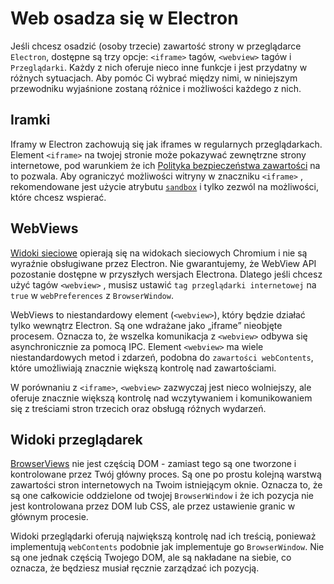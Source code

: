 # Web osadza się w Electron

Jeśli chcesz osadzić (osoby trzecie) zawartość strony w przeglądarce `Electron`, dostępne są trzy opcje: `<iframe>` tagów, `<webview>` tagów i `Przeglądarki`. Każdy z nich oferuje nieco inne funkcje i jest przydatny w różnych sytuacjach. Aby pomóc Ci wybrać między nimi, w niniejszym przewodniku wyjaśnione zostaną różnice i możliwości każdego z nich.

## Iramki

Iframy w Electron zachowują się jak iframes w regularnych przeglądarkach. Element `<iframe>` na twojej stronie może pokazywać zewnętrzne strony internetowe, pod warunkiem że ich [Polityka bezpieczeństwa zawartości](https://developer.mozilla.org/en-US/docs/Web/HTTP/CSP) na to pozwala. Aby ograniczyć możliwości witryny w znaczniku `<iframe>` , rekomendowane jest użycie atrybutu [`sandbox`](https://developer.mozilla.org/en-US/docs/Web/HTML/Element/iframe#attr-sandbox) i tylko zezwól na możliwości, które chcesz wspierać.

## WebViews

[Widoki sieciowe](../api/webview-tag.md) opierają się na widokach sieciowych Chromium i nie są wyraźnie obsługiwane przez Electron. Nie gwarantujemy, że WebView API pozostanie dostępne w przyszłych wersjach Electrona. Dlatego jeśli chcesz użyć tagów `<webview>` , musisz ustawić `tag przeglądarki internetowej` na `true` w `webPreferences` z `BrowserWindow`.

WebViews to niestandardowy element (`<webview>`), który będzie działać tylko wewnątrz Electron. Są one wdrażane jako „iframe” nieobjęte procesem. Oznacza to, że wszelka komunikacja z `<webview>` odbywa się asynchronicznie za pomocą IPC. Element `<webview>` ma wiele niestandardowych metod i zdarzeń, podobna do `zawartości webContents`, które umożliwiają znacznie większą kontrolę nad zawartościami.

W porównaniu z `<iframe>`, `<webview>` zazwyczaj jest nieco wolniejszy, ale oferuje znacznie większą kontrolę nad wczytywaniem i komunikowaniem się z treściami stron trzecich oraz obsługą różnych wydarzeń.

## Widoki przeglądarek

[BrowserViews](../api/browser-view.md) nie jest częścią DOM - zamiast tego są one tworzone i kontrolowane przez Twój główny proces. Są one po prostu kolejną warstwą zawartości stron internetowych na Twoim istniejącym oknie. Oznacza to, że są one całkowicie oddzielone od twojej `BrowserWindow` i że ich pozycja nie jest kontrolowana przez DOM lub CSS, ale przez ustawienie granic w głównym procesie.

Widoki przeglądarki oferują największą kontrolę nad ich treścią, ponieważ implementują `webContents` podobnie jak implementuje go `BrowserWindow`. Nie są one jednak częścią Twojego DOM, ale są nakładane na siebie, co oznacza, że będziesz musiał ręcznie zarządzać ich pozycją.
